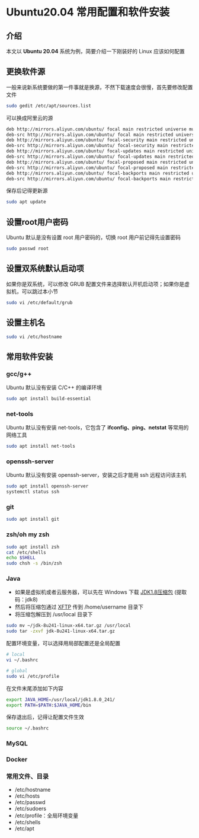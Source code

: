 # Ubuntu20.04 常用配置和软件安装 

## 介绍
本文以 **Ubuntu 20.04** 系统为例，简要介绍一下刚装好的 Linux 应该如何配置

## 更换软件源
一般来说新系统要做的第一件事就是换源，不然下载速度会很慢，首先要修改配置文件
```bash
sudo gedit /etc/apt/sources.list
```
可以换成阿里云的源
```bash
deb http://mirrors.aliyun.com/ubuntu/ focal main restricted universe multiverse
deb-src http://mirrors.aliyun.com/ubuntu/ focal main restricted universe multiverse
deb http://mirrors.aliyun.com/ubuntu/ focal-security main restricted universe multiverse
deb-src http://mirrors.aliyun.com/ubuntu/ focal-security main restricted universe multiverse
deb http://mirrors.aliyun.com/ubuntu/ focal-updates main restricted universe multiverse
deb-src http://mirrors.aliyun.com/ubuntu/ focal-updates main restricted universe multiverse
deb http://mirrors.aliyun.com/ubuntu/ focal-proposed main restricted universe multiverse
deb-src http://mirrors.aliyun.com/ubuntu/ focal-proposed main restricted universe multiverse
deb http://mirrors.aliyun.com/ubuntu/ focal-backports main restricted universe multiverse
deb-src http://mirrors.aliyun.com/ubuntu/ focal-backports main restricted universe multiverse
```
保存后记得更新源
```bash
sudo apt update
```


## 设置root用户密码
Ubuntu 默认是没有设置 root 用户密码的，切换 root 用户前记得先设置密码
```bash
sudo passwd root
```
## 设置双系统默认启动项
如果你是双系统，可以修改 GRUB 配置文件来选择默认开机启动项；如果你是虚拟机，可以跳过本小节
```bash
sudo vi /etc/default/grub
```
## 设置主机名
```bash
sudo vi /etc/hostname
```


## 常用软件安装
### gcc/g++
Ubuntu 默认没有安装 C/C++ 的编译环境
```bash
sudo apt install build-essential
```
### net-tools
Ubuntu 默认没有安装 net-tools，它包含了 **ifconfig、ping、netstat** 等常用的网络工具
```bash
sudo apt install net-tools
```
### openssh-server
Ubuntu 默认没有安装 openssh-server，安装之后才能用 ssh 远程访问该主机
```bash
sudo apt install openssh-server
systemctl status ssh
```
### git
```bash
sudo apt install git
```
### zsh/oh my zsh

```bash
sudo apt install zsh
cat /etc/shells
echo $SHELL
sudo chsh -s /bin/zsh
```

### Java
- 如果是虚拟机或者云服务器，可以先在 Windows 下载 [JDK1.8压缩包](https://pan.baidu.com/s/1zjriuEPC4pXF92lm1Ql0TQ) (提取码：jdk8)
- 然后将压缩包通过 [XFTP](https://www.xshell.com/zh/free-for-home-school/) 传到 /home/username 目录下
- 将压缩包解压到 /usr/local 目录下
```bash
sudo mv ~/jdk-8u241-linux-x64.tar.gz /usr/local
sudo tar -zxvf jdk-8u241-linux-x64.tar.gz
```
配置环境变量，可以选择用局部配置还是全局配置

```bash
# local
vi ~/.bashrc 

# global  
sudo vi /etc/profile 
```
在文件末尾添加如下内容
```bash
export JAVA_HOME=/usr/local/jdk1.8.0_241/
export PATH=$PATH:$JAVA_HOME/bin
```
保存退出后，记得让配置文件生效

```bash
source ~/.bashrc
```


### MySQL


### Docker


 
### 常用文件、目录
- /etc/hostname
- /etc/hosts
- /etc/passwd
- /etc/sudoers
- /etc/profile：全局环境变量
- /etc/shells
- /etc/apt


